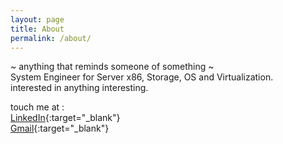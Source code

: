 ```yaml
---
layout: page
title: About
permalink: /about/
---
```


 ~ anything that reminds someone of something ~  
System Engineer for Server x86, Storage, OS and Virtualization.  
interested in anything interesting.

touch me at :  
[LinkedIn](https://www.linkedin.com/in/adisuryaw/){:target="_blank"} \
[Gmail](https://w.adisurya@gmail.com){:target="_blank"}
